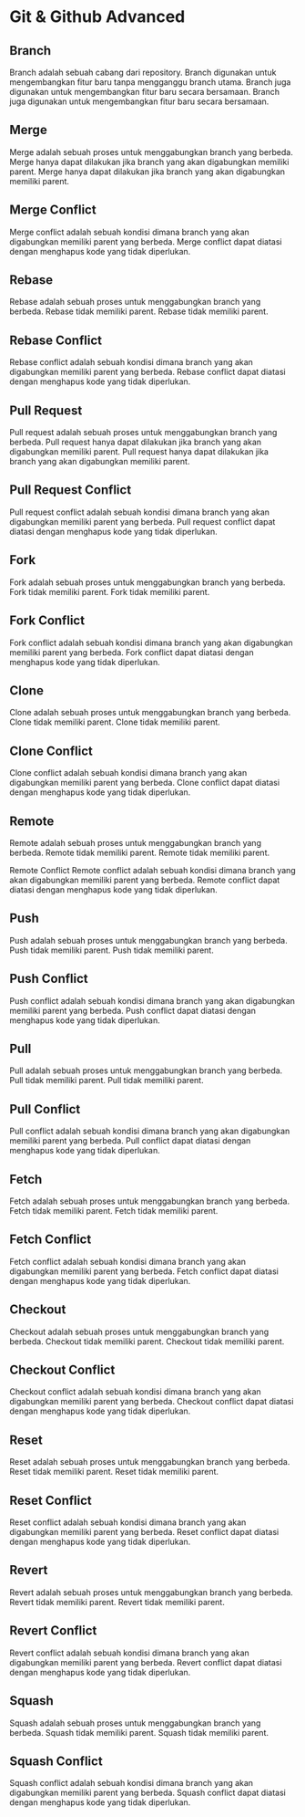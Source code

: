 # Git & Github Advanced
## Branch
  Branch adalah sebuah cabang dari repository. Branch digunakan untuk mengembangkan fitur baru tanpa mengganggu branch utama. Branch juga digunakan untuk mengembangkan fitur baru secara bersamaan. Branch juga digunakan untuk mengembangkan fitur baru secara bersamaan.

## Merge
  Merge adalah sebuah proses untuk menggabungkan branch yang berbeda. Merge hanya dapat dilakukan jika branch yang akan digabungkan memiliki parent. Merge hanya dapat dilakukan jika branch yang akan digabungkan memiliki parent.

## Merge Conflict
  Merge conflict adalah sebuah kondisi dimana branch yang akan digabungkan memiliki parent yang berbeda. Merge conflict dapat diatasi dengan menghapus kode yang tidak diperlukan.

## Rebase
  Rebase adalah sebuah proses untuk menggabungkan branch yang berbeda. Rebase tidak memiliki parent. Rebase tidak memiliki parent.

## Rebase Conflict
  Rebase conflict adalah sebuah kondisi dimana branch yang akan digabungkan memiliki parent yang berbeda. Rebase conflict dapat diatasi dengan menghapus kode yang tidak diperlukan.

## Pull Request
  Pull request adalah sebuah proses untuk menggabungkan branch yang berbeda. Pull request hanya dapat dilakukan jika branch yang akan digabungkan memiliki parent. Pull request hanya dapat dilakukan jika branch yang akan digabungkan memiliki parent.

## Pull Request Conflict
  Pull request conflict adalah sebuah kondisi dimana branch yang akan digabungkan memiliki parent yang berbeda. Pull request conflict dapat diatasi dengan menghapus kode yang tidak diperlukan.

## Fork
  Fork adalah sebuah proses untuk menggabungkan branch yang berbeda. Fork tidak memiliki parent. Fork tidak memiliki parent.

## Fork Conflict
  Fork conflict adalah sebuah kondisi dimana branch yang akan digabungkan memiliki parent yang berbeda. Fork conflict dapat diatasi dengan menghapus kode yang tidak diperlukan.

## Clone
  Clone adalah sebuah proses untuk menggabungkan branch yang berbeda. Clone tidak memiliki parent. Clone tidak memiliki parent.

## Clone Conflict
  Clone conflict adalah sebuah kondisi dimana branch yang akan digabungkan memiliki parent yang berbeda. Clone conflict dapat diatasi dengan menghapus kode yang tidak diperlukan.

## Remote
  Remote adalah sebuah proses untuk menggabungkan branch yang berbeda. Remote tidak memiliki parent. Remote tidak memiliki parent.

  Remote Conflict
  Remote conflict adalah sebuah kondisi dimana branch yang akan digabungkan memiliki parent yang berbeda. Remote conflict dapat diatasi dengan menghapus kode yang tidak diperlukan.

## Push
  Push adalah sebuah proses untuk menggabungkan branch yang berbeda. Push tidak memiliki parent. Push tidak memiliki parent.

## Push Conflict
  Push conflict adalah sebuah kondisi dimana branch yang akan digabungkan memiliki parent yang berbeda. Push conflict dapat diatasi dengan menghapus kode yang tidak diperlukan.

## Pull
  Pull adalah sebuah proses untuk menggabungkan branch yang berbeda. Pull tidak memiliki parent. Pull tidak memiliki parent.

## Pull Conflict
  Pull conflict adalah sebuah kondisi dimana branch yang akan digabungkan memiliki parent yang berbeda. Pull conflict dapat diatasi dengan menghapus kode yang tidak diperlukan.

## Fetch
  Fetch adalah sebuah proses untuk menggabungkan branch yang berbeda. Fetch tidak memiliki parent. Fetch tidak memiliki parent.

## Fetch Conflict
  Fetch conflict adalah sebuah kondisi dimana branch yang akan digabungkan memiliki parent yang berbeda. Fetch conflict dapat diatasi dengan menghapus kode yang tidak diperlukan.

## Checkout
  Checkout adalah sebuah proses untuk menggabungkan branch yang berbeda. Checkout tidak memiliki parent. Checkout tidak memiliki parent.

## Checkout Conflict
  Checkout conflict adalah sebuah kondisi dimana branch yang akan digabungkan memiliki parent yang berbeda. Checkout conflict dapat diatasi dengan menghapus kode yang tidak diperlukan.

## Reset
  Reset adalah sebuah proses untuk menggabungkan branch yang berbeda. Reset tidak memiliki parent. Reset tidak memiliki parent.

## Reset Conflict
  Reset conflict adalah sebuah kondisi dimana branch yang akan digabungkan memiliki parent yang berbeda. Reset conflict dapat diatasi dengan menghapus kode yang tidak diperlukan.

## Revert
  Revert adalah sebuah proses untuk menggabungkan branch yang berbeda. Revert tidak memiliki parent. Revert tidak memiliki parent.

## Revert Conflict
  Revert conflict adalah sebuah kondisi dimana branch yang akan digabungkan memiliki parent yang berbeda. Revert conflict dapat diatasi dengan menghapus kode yang tidak diperlukan.

## Squash
  Squash adalah sebuah proses untuk menggabungkan branch yang berbeda. Squash tidak memiliki parent. Squash tidak memiliki parent.

## Squash Conflict
  Squash conflict adalah sebuah kondisi dimana branch yang akan digabungkan memiliki parent yang berbeda. Squash conflict dapat diatasi dengan menghapus kode yang tidak diperlukan.
